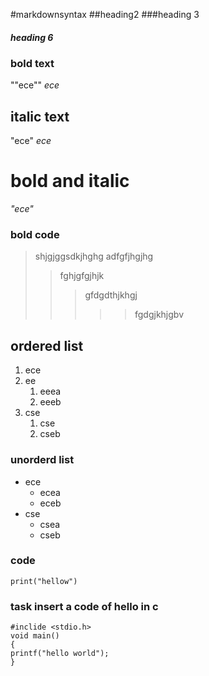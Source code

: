 #markdownsyntax
##heading2
###heading 3
##### heading 6
### bold text
""ece""
_ece_
## italic text
"ece"
_ece_
# bold and italic
_"ece"_
### bold code
> shjgjggsdkjhghg
> adfgfjhgjhg
>> fghjgfgjhjk
>>> gfdgdthjkhgj
>>>>> fgdgjkhjgbv
## ordered list
1. ece
2. ee
    1. eeea
    2. eeeb
3. cse
    1. cse
    2. cseb
### unorderd list
- ece
    - ecea
    - eceb
 - cse
    - csea
    - cseb
### code
```phthon
print("hellow")
```

### task insert a code of hello in c
``` 
#inclide <stdio.h>
void main()
{
printf("hello world");
}

